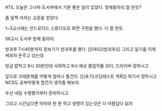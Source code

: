 #TIL
오늘은 그나마 도서부에서 기분 좋은 일이 있었다.
창체동아리 잘 한듯?

좀 일찍 자자는 교훈을 얻었다.

1~3교시에는 안드로이드 스튜디오로 화면 구현을 했다.
다 잘 한듯.

56교시 도서부 창체 동아리.

방과후 7시40분까지 정보기기 방과후를 했다.
[[0402(방과후)]]
그리고 일기를 이제 써보자 돈주고 샀는데

방금 밥먹고 8시 30분인데 
샤워하고 9시 예상
졸업작품 모터, 드라이버 정하시고

앞으로 코테문제를 어떻게 얼마나 풀건지.
[[(포기)코딩테스트 계획]]
여기서 정하시고
NCS도 공부어떻게 할건지 생각좀 해보자.

우선 내일 수행평가부터 준비하시고

그리고 시간남으면 마피아 한 판 하고
생명이 있는것은 다 아름답다 읽자
